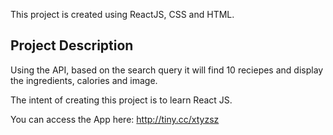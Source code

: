 This project is created using ReactJS, CSS and HTML.

## Project Description
Using the API, based on the search query it will find 10 reciepes and display the ingredients, calories and image.

The intent of creating this project is to learn React JS.

You can access the App here: http://tiny.cc/xtyzsz